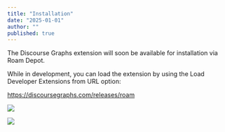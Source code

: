 ```yaml
---
title: "Installation"
date: "2025-01-01"
author: ""
published: true
---
```


The Discourse Graphs extension will soon be available for installation via Roam Depot.

While in development, you can load the extension by using the Load Developer Extensions from URL option:

https://discoursegraphs.com/releases/roam

![](/docs/roam/load-from-url1.png)

![](/docs/roam/load-from-url2.png)
